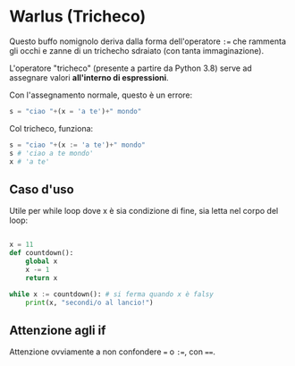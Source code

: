 # Warlus (Tricheco)

Questo buffo nomignolo deriva dalla forma dell'operatore `:=` che rammenta gli occhi e zanne di un trichecho sdraiato (con tanta immaginazione).

L'operatore "tricheco" (presente a partire da Python 3.8) serve ad assegnare valori **all'interno di espressioni**.

Con l'assegnamento normale, questo è un errore:

```python
s = "ciao "+(x = 'a te')+" mondo"
```

Col tricheco, funziona:

```python
s = "ciao "+(x := 'a te')+" mondo"
s # 'ciao a te mondo'
x # 'a te'
```


## Caso d'uso

Utile per while loop dove x è sia condizione di fine, sia letta nel corpo del loop:

```python

x = 11
def countdown():
    global x
    x -= 1
    return x

while x := countdown(): # si ferma quando x è falsy
    print(x, "secondi/o al lancio!")
```

## Attenzione agli if

Attenzione ovviamente a non confondere `=` o `:=`, con `==`.